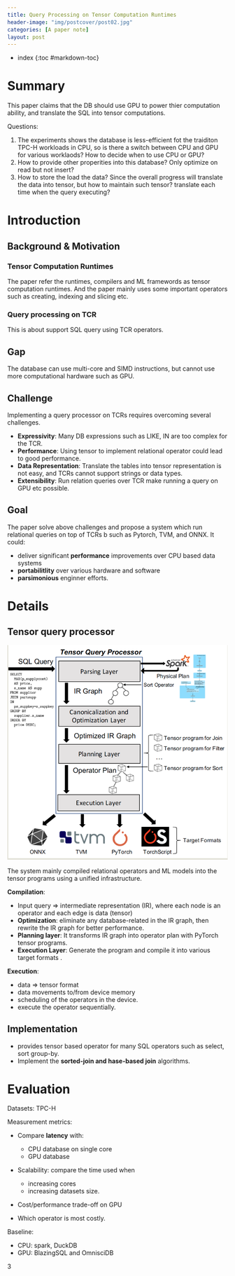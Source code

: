```yaml
---
title: Query Processing on Tensor Computation Runtimes
header-image: "img/postcover/post02.jpg"
categories: [A paper note]
layout: post
---
```

- index
{:toc #markdown-toc}
# Summary

This paper claims that the DB should use GPU to power thier computation ability, and translate the SQL into tensor computations. 

Questions:

1. The experiments shows the database is less-efficient fot the traiditon TPC-H workloads in CPU, so is there a switch between CPU and GPU for various worklaods? How to decide when to use CPU or GPU?
2. How to provide other properities into this database? Only optimize on read but not insert?
3. How to store the load the data? Since the overall progress will translate the data into tensor, but how to maintain such tensor? translate each time when the query executing?

# Introduction

## Background & Motivation

### Tensor Computation Runtimes

The paper refer the runtimes, compilers and ML framewords as tensor computation runtimes. And the paper mainly uses some important operators such as creating, indexing and slicing etc.

### Query processing on TCR

This is about support SQL query using TCR operators.

## Gap

The database can use multi-core and SIMD instructions, but cannot use more computational hardware such as GPU.

## Challenge

Implementing a query processor on TCRs requires overcoming several challenges.

- **Expressivity**: Many DB expressions such as LIKE, IN are too complex for the TCR.
- **Performance**: Using tensor to implement relational operator could lead to good performance.
- **Data Representation**: Translate the tables into tensor representation is not easy,  and TCRs cannot support strings or data types.
- **Extensibility**: Run relation queries over TCR make running a query on GPU etc possible.

## Goal

The paper solve above challenges and  propose a system which run relational queries on top of TCRs b such as Pytorch, TVM, and ONNX. It could:

- deliver significant **performance** improvements over CPU based data systems
- **portabilitlity** over various hardware and software
- **parsimonious** enginner efforts.

# Details

## Tensor query processor

![image-20230222183052755](../../img/a_img_store/image-20230222183052755.png)

The system mainly compiled relational operators and ML models into the tensor programs using a unified infrastructure.

**Compilation**: 

- Input query => intermediate representation (IR), where each node is an operator and each edge is data (tensor)
- **Optimization**: eliminate any database-related in the IR graph, then rewrite the IR graph for better performance.
- **Planning layer**: It transforms IR graph into operator plan with PyTorch tensor  programs.
- **Execution Layer**: Generate the program and compile it into various target formats .

**Execution**: 

- data => tensor format
- data movements to/from device memory
- scheduling of the operators in the device.
- execute the operator sequentially.

## Implementation

- provides tensor based operator for many SQL operators such as select, sort group-by.
- Implement the **sorted-join and hase-based join** algorithms. 

# Evaluation

Datasets: TPC-H

Measurement metrics:

- Compare **latency** with:
  - CPU database on single core
  - GPU database

- Scalability: compare the time used when
  - increasing cores 
  - increasing datasets size.
- Cost/performance trade-off on GPU
- Which operator is most costly.

Baseline: 

- CPU: spark, DuckDB
- GPU: BlazingSQL and OmnisciDB



3

